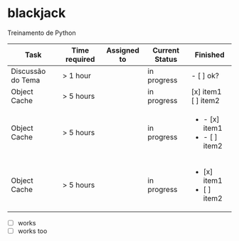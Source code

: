 # blackjack

Treinamento de Python

| Task              | Time required  | Assigned to   | Current Status | Finished | 
|-------------------|----------------|---------------|----------------|-----------|
| Discussão do Tema | > 1 hour    |  | in progress   | - [ ] ok?
| Object Cache      | > 5 hours   |  | in progress   | [x] item1<br/>[ ] item2
| Object Cache      | > 5 hours   |  | in progress   | <ul><li>- [x] item1</li><li>- [ ] item2</li></ul>
| Object Cache      | > 5 hours   |  | in progress   | <ul><li>[x] item1</li><li>[ ] item2</li></ul>


- [ ] works
- [ ] works too
